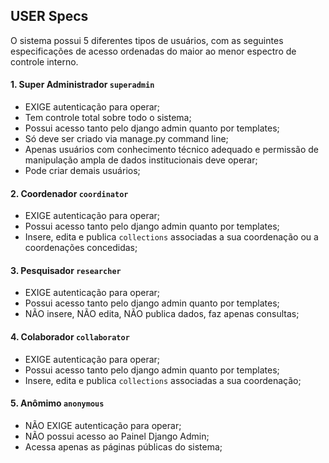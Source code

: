 ## USER Specs

O sistema possui 5 diferentes tipos de usuários, com as seguintes especificações de acesso ordenadas do maior ao menor espectro de controle interno.


#### 1. Super Administrador `superadmin`
  - EXIGE autenticação para operar;
  - Tem controle total sobre todo o sistema;
  - Possui acesso tanto pelo django admin quanto por templates;
  - Só deve ser criado via manage.py command line;
  - Apenas usuários com conhecimento técnico adequado e permissão de manipulação ampla de dados institucionais deve operar;
  - Pode criar demais usuários;


#### 2. Coordenador `coordinator`
  - EXIGE autenticação para operar;
  - Possui acesso tanto pelo django admin quanto por templates;
  - Insere, edita e publica `collections` associadas a sua coordenação ou a coordenações concedidas;


#### 3. Pesquisador `researcher`
  - EXIGE autenticação para operar;
  - Possui acesso tanto pelo django admin quanto por templates;
  - NÃO insere, NÃO edita, NÃO publica dados, faz apenas consultas;


#### 4. Colaborador `collaborator`
  - EXIGE autenticação para operar;
  - Possui acesso tanto pelo django admin quanto por templates;
  - Insere, edita e publica `collections` associadas a sua coordenação;


#### 5. Anômimo `anonymous`
  - NÃO EXIGE autenticação para operar;
  - NÃO possui acesso ao Painel Django Admin;
  - Acessa apenas as páginas públicas do sistema;
